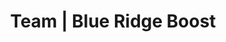 ---
title: "Team | Blue Ridge Boost"
page_title: "Blue Ridge Boost Team"
# meta description
description: "Meet the passionate team at Blue Ridge Boost in Charlottesville, VA! From expert educators in coding, robotics, and math to inspiring camp instructors, learn about the talented individuals driving our mission to empower students."
draft: false
# content section
section: "instructors"

keywords:
  - Blue Ridge Boost team
  - Blue Ridge Boost instructors
  - STEM educators Charlottesville
  - robotics instructors
  - coding teachers
  - math teachers Charlottesville
  - Nora Evans Blue Ridge Boost
  - robotics competition coaches
  - STEM leadership team
  - coding and robotics mentors
  - computer science educators
  - David Evans UVA
  - Scarlett Morse Aerial Drones coach
  - STEM summer camp instructors
  - Charlottesville STEM programs
  - Albemarle High School robotics
  - STEM mentors for kids
  - coding and math tutors
  - UVA STEM instructors
  - robotics competition coaching Charlottesville
robots: "index, follow"

owner:
  enable : true
  name: "Nora Evans"
  role: "Founder and CEO"
  photo: "/images/instructors/nora.jpg"
  bio: "Nora is originally from Bucharest, Romania. She earned a B.Sc. in Computer Science at the Polytechnic University of Bucharest and moved to Charlottesville in the Fall of 2004 to pursue graduate school at the University of Virginia where she earned a Master's in Computer Science in 2006, a Master of Science in Mathematics in 2014, and a Master of Teaching in 2022. Nora [published several research articles in computer science](https://scholar.google.com/citations?user=BTsjtmgAAAAJ&hl=en&oi=ao) and has several years of industry experience as a software developer. Nora has extensive teaching experience as Lecturer in the Mathematics Department at UVA, Algebra teacher at Peabody School, math student-teacher at Monticello High School, and a teaching assistant in Computer Science at UVA.
  </p><p>
  At Blue Ridge Boost, Nora selects and develops class content, coaches the robotics competition teams, teaches advanced math and computer science classes, and tutors students in math and computer science.
  "

coo:
  enable : true
  name: "Lain Bowman"
  role: "Head of Operations <br> Web Developer"
  photo: "/images/instructors/lain.jpg"
  bio: "Lain graduated from the University of Virginia in May 2024 with a double major in Computer Science and Physics. 
  <br><br> At Blue Ridge Boost, Lain selects and develops class content, coaches the robotics competition teams, teaches math and computer science classes, and tutors students in math."
  


troubadour:
  enable : true
  name: "David Evans"
  role: "Teaching Troubadour"
  photo:  "/images/instructors/david.jpg"
  bio: "[David](https://www.cs.virginia.edu/evans/) is a Professor of Computer Science at the University of Virginia where he teaches classes in [Discrete Mathematics](https://uvadmt.github.io), [Computer Science](https://xplorecs.github.io/), [Theory of Computation](https://uvatoc.github.io), and [Artificial Intelligence](https://aipavilion.github.io/) (among [other topics](https://www.cs.virginia.edu/~evans/courses/)) and leads research on [computer security and privacy](https://uvasrg.github.io). He won an All-University Teaching Award and Outstanding Faculty Award from the State Council of Higher Education for Virginia.
  </p><p>
  At Blue Ridge Boost, David helps instructors develop computing, math, and cryptography courses, teaches classes when he can, moves furniture, edits ChatGPT's writing, and makes sure there is yummy food for the CEO and Teaching Assistant.
  "

instructors:
- enable : false
  name: "Saumya Sharma"
  role: "Coding and robotics teacher"
  photo: "/images/instructors/nophoto.png"
  bio: "Saumya is a 4th year at the University of Virginia working towards a degree in Global Public Health and a minor in Computer Science. As a member of the community, Saumya has valued tutoring and working with students as a way to help bring the community forward by being involved in it. Saumya was on a FIRST Tech Challenge (FTC) robotics team for 3 years and has continued her appreciation for Computer Science during my time at UVA.
</p><p>
  At Blue Ridge Boost, Saumya coaches the FLL Challenge Team and teaches the Vex IQ robotics classes."

- enable : false
  name: "Scarlett Morse"
  role: "Camp Instructor<br>Coding and Robotics Teacher"
  photo:  "/images/instructors/nophoto.png"
  bio: "Scarlett is currently a first year student at the University of Virginia, and intends to major in physics and mathematics. Beyond that, she is interested in creative writing, which she would like to minor in along with environmental science. She graduated in 2024 from Albemarle High School’s Math, Engineering, and Science Academy and has a strong passion for STEM. Scarlett founded Mathemagicians, a math club through the JMRL Library, and completed an internship in Arzens, France, where she managed a pharmaceutical robot. Whether tutoring peers, tinkering with 3D printers, or working with robots, Scarlett is dedicated to inspiring others through technology and science.
  
  At Blue Ridge Boost, Scarlett is a beloved summer camp instructor and the coach of the Aerial Drones Teams. Under Scarlett's leadership, both Blue Ridge Boost teams qualified for the Regional Championship in May 2025."

- enable : false
  name: "Carter Earles"
  role: "Camp Instructor<br>Coding and Robotics Teacher"
  photo:  "/images/instructors/nophoto.png"
  bio: "Carter was born in Charlottesville and lived here his entire life. Carter is a senior at Albemarle High School and attends Center 1 for game design. At Albemarle, Carter plays tenor saxophone in the marching band, jazz band, and sax choir. Carter is also a programmer at Cavelier Robotics and in the Albemarle Key Club. Some of Carter's greatest areas of interest are programming, game development, machine learning, and evolutionary algorithms. Carter also really enjoy math and how it is applied to describe various systems in nature. Carter also loves sharing my passion for STEM through various events such as Girls Geek Day, STEM Night, and now, Blue Ridge Boost!"
- enable : true
  name: "Dorina Evans"
  role: "Teaching Assistant<br>Coding, Robotics, and Math"
  photo:  "/images/instructors/dorina.jpg"
  bio: "Dorina is a seventh-grader at St. Anne’s-Belfield School. She is passionate about robotics and mathematics.

  </p><p>
  Dorina is a member of the _Next Level_ FLL Challenge Team, which won the Robot Design Award at the 24-25 FIRST Championship. Dorina leads the Blue Ridge Robotics FIRST Tech Challenge Team, which earned a Control Award for programming and robot design in January 2025, and co-leads the Aerial Drones _Siblings Squared_ Team, which qualified for the Northeast Regional Championship. At the 2024 _Girls Excelling in Math_ (GEM) competition, Dorina earned first place in the individual competitions, first overall in team rankings, and third place in team engineering.
  "

- enable : false
  name: "Aaush Kulkarni"
  role: "Robotics and Math Teacher"
  photo:  "/images/instructors/nophoto.png"
  bio: ""
- enable : true
  name: "Ouzman Cisse"
  role: "Robotics Teacher"
  photo:  "/images/instructors/ouzman.jpg"
  bio: "Ouzman is a second year at the University of Virginia. He is studying for a bachelor’s degree in mechanical engineering. Ouzman has great interest in Rocketry, CAD, and robotics."

- enable : true
  name: "Jacob Dulin"
  role: ""
  photo:  "/images/instructors/nophoto.png"
  bio: "1st year at PVCC, pursuing associates of CS and planning on transferring to a 4 year for computer science. Grew up in little ol' Greene County just north of Charlottesville. Coder and former coding captain of FTC Team Monroe Robotics."
- enable : true
  name: "Melissa George"
  role: "Robotics and Drones Teacher"
  photo:  "/images/instructors/melissa.jpg"
  bio: ""

- enable : true
  name: "Joseph Johnson"
  role: "Math Teacher"
  photo:  "/images/instructors/joseph.jpg"
  bio: "Joseph is a 2nd year student at the University of Virginia on the pre-med track, studying psychology. He is from Fairfax, Virginia, and has interests in dancing and music."
- enable : false
  name: "Mehnaz Tasnim"
  role: "Robotics and Gaming Teacher"
  photo:  "/images/instructors/nophoto.png"
  bio: ""
- enable : false
  name: "Tracey Dunu"
  role: "Camp Instructor"
  photo:  "/images/instructors/nophoto.png"
  bio: ""
- enable: true
  name: "Asher Saunders"
  role: "Team Lead <br> Web Developer <br> Instructor"
  photo: "/images/instructors/asher.png"
  bio: "As graduate from UVA's School of Engineering, Asher works at Blue Ridge Boost as an instructor & developer. "
- enable : true
  name: "Nathaneal Wattier"
  role: "Coding and Math Teacher"
  photo:  "/images/instructors/nophoto.png"
  bio: "Nathaneal is a first-year student at the University of Virginia."
- enable : true
  name: "Evan Xu"
  role: "Robotics Teacher"
  photo:  "/images/instructors/nophoto.png"
  bio: "Evan is a senior at Western Albemarle High School and a Community Scholar at the University of Virginia, with interests in mechanical engineering and applied mathematics. He began his journey in FIRST through FLL, where he also founded the YouTube channel Wordynerd48 to share robotics mechanisms and tutorials. He later competed in FTC for two years, earning a 1st Place Design Award with his team. <br><br>  Currently, Evan competes in FRC as the Build Captain of Team 619, Cavalier Robotics. At Blue Ridge Boost, he mentors FLL and FTC teams, teaching robot design and game strategy. Outside of robotics, Evan enjoys boxing, playing the piano, and baking."


---